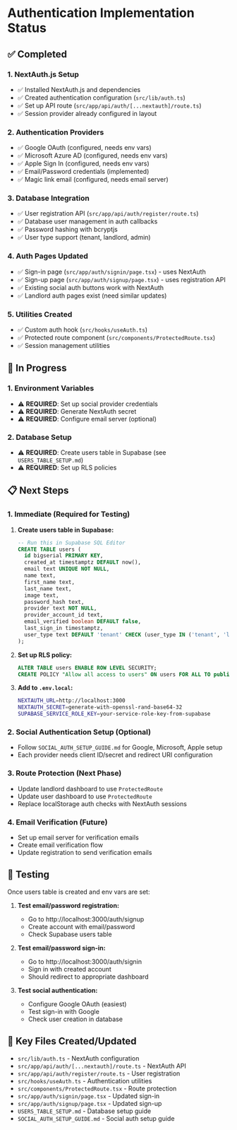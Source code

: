# Authentication Implementation Status

## ✅ Completed

### 1. NextAuth.js Setup
- ✅ Installed NextAuth.js and dependencies
- ✅ Created authentication configuration (`src/lib/auth.ts`)
- ✅ Set up API route (`src/app/api/auth/[...nextauth]/route.ts`)
- ✅ Session provider already configured in layout

### 2. Authentication Providers
- ✅ Google OAuth (configured, needs env vars)
- ✅ Microsoft Azure AD (configured, needs env vars)  
- ✅ Apple Sign In (configured, needs env vars)
- ✅ Email/Password credentials (implemented)
- ✅ Magic link email (configured, needs email server)

### 3. Database Integration
- ✅ User registration API (`src/app/api/auth/register/route.ts`)
- ✅ Database user management in auth callbacks
- ✅ Password hashing with bcryptjs
- ✅ User type support (tenant, landlord, admin)

### 4. Auth Pages Updated
- ✅ Sign-in page (`src/app/auth/signin/page.tsx`) - uses NextAuth
- ✅ Sign-up page (`src/app/auth/signup/page.tsx`) - uses registration API
- ✅ Existing social auth buttons work with NextAuth
- ✅ Landlord auth pages exist (need similar updates)

### 5. Utilities Created
- ✅ Custom auth hook (`src/hooks/useAuth.ts`)
- ✅ Protected route component (`src/components/ProtectedRoute.tsx`)
- ✅ Session management utilities

## 🔄 In Progress

### 1. Environment Variables
- ⚠️ **REQUIRED**: Set up social provider credentials
- ⚠️ **REQUIRED**: Generate NextAuth secret
- ⚠️ **REQUIRED**: Configure email server (optional)

### 2. Database Setup
- ⚠️ **REQUIRED**: Create users table in Supabase (see `USERS_TABLE_SETUP.md`)
- ⚠️ **REQUIRED**: Set up RLS policies

## 📋 Next Steps

### 1. Immediate (Required for Testing)
1. **Create users table in Supabase:**
   ```sql
   -- Run this in Supabase SQL Editor
   CREATE TABLE users (
     id bigserial PRIMARY KEY,
     created_at timestamptz DEFAULT now(),
     email text UNIQUE NOT NULL,
     name text,
     first_name text,
     last_name text,
     image text,
     password_hash text,
     provider text NOT NULL,
     provider_account_id text,
     email_verified boolean DEFAULT false,
     last_sign_in timestamptz,
     user_type text DEFAULT 'tenant' CHECK (user_type IN ('tenant', 'landlord', 'admin'))
   );
   ```

2. **Set up RLS policy:**
   ```sql
   ALTER TABLE users ENABLE ROW LEVEL SECURITY;
   CREATE POLICY "Allow all access to users" ON users FOR ALL TO public USING (true) WITH CHECK (true);
   ```

3. **Add to `.env.local`:**
   ```bash
   NEXTAUTH_URL=http://localhost:3000
   NEXTAUTH_SECRET=generate-with-openssl-rand-base64-32
   SUPABASE_SERVICE_ROLE_KEY=your-service-role-key-from-supabase
   ```

### 2. Social Authentication Setup (Optional)
- Follow `SOCIAL_AUTH_SETUP_GUIDE.md` for Google, Microsoft, Apple setup
- Each provider needs client ID/secret and redirect URI configuration

### 3. Route Protection (Next Phase)
- Update landlord dashboard to use `ProtectedRoute`
- Update user dashboard to use `ProtectedRoute`
- Replace localStorage auth checks with NextAuth sessions

### 4. Email Verification (Future)
- Set up email server for verification emails
- Create email verification flow
- Update registration to send verification emails

## 🧪 Testing

Once users table is created and env vars are set:

1. **Test email/password registration:**
   - Go to http://localhost:3000/auth/signup
   - Create account with email/password
   - Check Supabase users table

2. **Test email/password sign-in:**
   - Go to http://localhost:3000/auth/signin
   - Sign in with created account
   - Should redirect to appropriate dashboard

3. **Test social authentication:**
   - Configure Google OAuth (easiest)
   - Test sign-in with Google
   - Check user creation in database

## 📁 Key Files Created/Updated

- `src/lib/auth.ts` - NextAuth configuration
- `src/app/api/auth/[...nextauth]/route.ts` - NextAuth API
- `src/app/api/auth/register/route.ts` - User registration
- `src/hooks/useAuth.ts` - Authentication utilities
- `src/components/ProtectedRoute.tsx` - Route protection
- `src/app/auth/signin/page.tsx` - Updated sign-in
- `src/app/auth/signup/page.tsx` - Updated sign-up
- `USERS_TABLE_SETUP.md` - Database setup guide
- `SOCIAL_AUTH_SETUP_GUIDE.md` - Social auth setup guide

